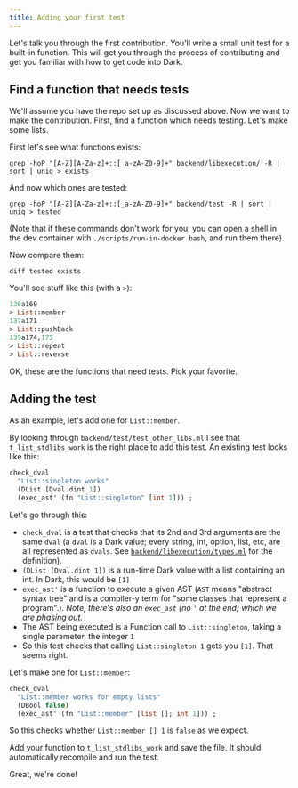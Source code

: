```yaml
---
title: Adding your first test
---
```


Let's talk you through the first contribution. You'll write a small unit test
for a built-in function. This will get you through the process of contributing
and get you familiar with how to get code into Dark.

## Find a function that needs tests

We'll assume you have the repo set up as discussed above. Now we want to make
the contribution. First, find a function which needs testing. Let's make some
lists.

First let's see what functions exists:

`grep -hoP "[A-Z][A-Za-z]+::[_a-zA-Z0-9]+" backend/libexecution/ -R | sort | uniq > exists`

And now which ones are tested:

`grep -hoP "[A-Z][A-Za-z]+::[_a-zA-Z0-9]+" backend/test -R | sort | uniq > tested`

(Note that if these commands don't work for you, you can open a shell in the dev container with `./scripts/run-in-docker bash`, and run them there).

Now compare them:

`diff tested exists`

You'll see stuff like this (with a `>`):

```ocaml
136a169
> List::member
137a171
> List::pushBack
139a174,175
> List::repeat
> List::reverse
```

OK, these are the functions that need tests. Pick your favorite.

## Adding the test

As an example, let's add one for `List::member`.

By looking through `backend/test/test_other_libs.ml` I see that `t_list_stdlibs_work` is the right place to add this test. An existing test looks like this:

```ocaml
check_dval
  "List::singleton works"
  (DList [Dval.dint 1])
  (exec_ast' (fn "List::singleton" [int 1])) ;
```

Let's go through this:

- `check_dval` is a test that checks that its 2nd and 3rd arguments are the
  same `dval` (a `dval` is a Dark value; every string, int, option, list, etc,
  are all represented as `dvals`. See
  [`backend/libexecution/types.ml`](https://github.com/darklang/dark/blob/master/backend/libexecution/types.ml)
  for the definition).
- `(DList [Dval.dint 1])` is a run-time Dark value with a list containing an
  int. In Dark, this would be `[1]`
- `exec_ast'` is a function to execute a given AST (`AST` means "abstract
  syntax tree" and is a compiler-y term for "some classes that represent a
  program".). *Note, there's also an `exec_ast` (no `'` at the end) which we
  are phasing out.*
- The AST being executed is a Function call to `List::singleton`, taking a
  single parameter, the integer `1`
- So this test checks that calling `List::singleton 1` gets you `[1]`. That
  seems right.

Let's make one for `List::member`:

```ocaml
check_dval
  "List::member works for empty lists"
  (DBool false)
  (exec_ast' (fn "List::member" [list []; int 1])) ;
```

So this checks whether `List::member [] 1` is `false` as we expect.

Add your function to `t_list_stdlibs_work` and save the file. It should
automatically recompile and run the test.

Great, we're done!


